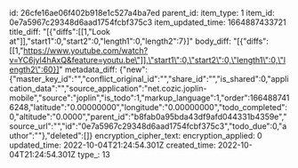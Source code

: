id: 26cfe16ae06f402b918e1c527a4ba7ed
parent_id: 
item_type: 1
item_id: 0e7a5967c29348d6aad1754fcbf375c3
item_updated_time: 1664887433721
title_diff: "[{\"diffs\":[[1,\"Look at\"]],\"start1\":0,\"start2\":0,\"length1\":0,\"length2\":7}]"
body_diff: "[{\"diffs\":[[1,\"https://www.youtube.com/watch?v=YC6jyl4hAxQ&feature=youtu.be\"]],\"start1\":0,\"start2\":0,\"length1\":0,\"length2\":60}]"
metadata_diff: {"new":{"master_key_id":"","conflict_original_id":"","share_id":"","is_shared":0,"application_data":"","source_application":"net.cozic.joplin-mobile","source":"joplin","is_todo":1,"markup_language":1,"order":1664887416248,"latitude":"0.00000000","longitude":"0.00000000","todo_completed":0,"altitude":"0.0000","parent_id":"b8fab0a95bda43df9afd044331b4359e","source_url":"","id":"0e7a5967c29348d6aad1754fcbf375c3","todo_due":0,"author":""},"deleted":[]}
encryption_cipher_text: 
encryption_applied: 0
updated_time: 2022-10-04T21:24:54.301Z
created_time: 2022-10-04T21:24:54.301Z
type_: 13